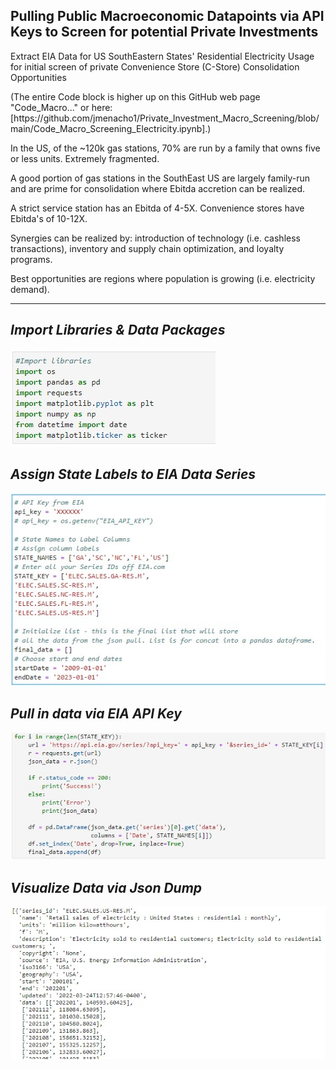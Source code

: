 ## Pulling Public Macroeconomic Datapoints via API Keys to Screen for potential Private Investments

<p>Extract EIA Data for US SouthEastern States' Residential Electricity Usage for initial screen of private Convenience Store (C-Store) Consolidation Opportunities

<p>(The entire Code block is higher up on this GitHub web page "Code_Macro..." or here: [https://github.com/jmenacho1/Private_Investment_Macro_Screening/blob/main/Code_Macro_Screening_Electricity.ipynb].)

<p>In the US, of the ~120k gas stations, 70% are run by a family that owns five or less units.  Extremely fragmented.
<p>A good portion of gas stations in the SouthEast US are largely family-run and are prime for consolidation where Ebitda accretion can be realized.
<p>A strict service station has an Ebitda of 4-5X. Convenience stores have Ebitda's of 10-12X.
<p>Synergies can be realized by: introduction of technology (i.e. cashless transactions), inventory and supply chain optimization, and loyalty programs.
<p>Best opportunities are regions where population is growing (i.e. electricity demand).

---

## _Import Libraries & Data Packages_
![firstimage](/Images/private_investment_1.jpg)

## _Assign State Labels to EIA Data Series_
![secondimage](/Images/private_investment_2.jpg)

## _Pull in data via EIA API Key_
![thirdimage](/Images/private_investment_3.jpg)

## _Visualize Data via Json Dump_
![thirdimage](/Images/private_investment_4.jpg)